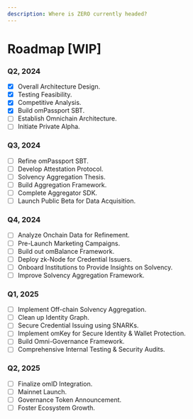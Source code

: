 ```yaml
---
description: Where is ZERO currently headed?
---
```


# Roadmap \[WIP]

### Q2, 2024

* [x] Overall Architecture Design.
* [x] Testing Feasibility.
* [x] Competitive Analysis.
* [x] Build omPassport SBT.
* [ ] Establish Omnichain Architecture.
* [ ] Initiate Private Alpha.

### Q3, 2024

* [ ] Refine omPassport SBT.
* [ ] Develop Attestation Protocol.
* [ ] Solvency Aggregation Thesis.
* [ ] Build Aggregation Framework.
* [ ] Complete Aggregator SDK.
* [ ] Launch Public Beta for Data Acquisition.

### Q4, 2024

* [ ] Analyze Onchain Data for Refinement.
* [ ] Pre-Launch Marketing Campaigns.
* [ ] Build out omBalance Framework.
* [ ] Deploy zk-Node for Credential Issuers.
* [ ] Onboard Institutions to Provide Insights on Solvency.
* [ ] Improve Solvency Aggregation Framework.

### Q1, 2025

* [ ] Implement Off-chain Solvency Aggregation.
* [ ] Clean up Identity Graph.
* [ ] Secure Credential Issuing using SNARKs.
* [ ] Implement omKey for Secure Identity & Wallet Protection.
* [ ] Build Omni-Governance Framework.
* [ ] Comprehensive Internal Testing & Security Audits.

### Q2, 2025

* [ ] Finalize omID Integration.
* [ ] Mainnet Launch.
* [ ] Governance Token Announcement.
* [ ] Foster Ecosystem Growth.
